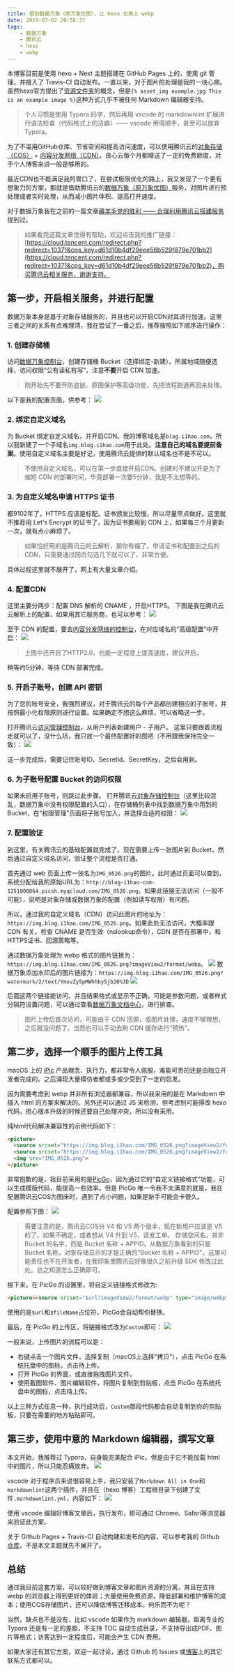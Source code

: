 ```yaml
---
title: 借助数据万象（原万象优图），让 hexo 也用上 webp
date: 2019-07-02 20:58:37
tags:
    - 数据万象
    - 腾讯云
    - hexo
    - webp
---
```


本博客目前是使用 hexo + Next 主题搭建在 GitHub Pages 上的，使用 git 管理，并接入了 Travis-CI 自动发布。一直以来，对于图片的处理是我的一块心病。虽然hexo官方提出了[资源文件夹](https://hexo.io/zh-cn/docs/asset-folders.html)的概念，但是`{% asset_img example.jpg This is an example image %}`这种方式几乎不被任何 Markdown 编辑器支持。

>个人习惯是使用 Typora 码字，然后再用 vscode 的 markdownlint 扩展进行语法检查（代码格式上的洁癖）—— vscode 用得顺手，甚至可以放弃 Typora。

为了不滥用GitHub仓库、节省空间和提高访问速度，可以使用腾讯云的[对象存储（COS）](https://cloud.tencent.com/redirect.php?redirect=10644&cps_key=d61d10b4df29eee56b529f879e701bb2) + [内容分发网络（CDN）](https://cloud.tencent.com/redirect.php?redirect=10502&cps_key=d61d10b4df29eee56b529f879e701bb2)。良心云每个月都赠送了一定的免费额度，对于个人博客来讲一般是够用的。

最近CDN也不能满足我的胃口了，在尝试极限优化的路上，我又发现了一个更有想象力的方案，那就是借助腾讯云的[数据万象（原万象优图）](https://cloud.tencent.com/redirect.php?redirect=10371&cps_key=d61d10b4df29eee56b529f879e701bb2)服务，对图片进行预处理或者实时处理，从而减小图片体积、提高打开速度。

对于数据万象我在之前的一篇文章[薅羊毛党的胜利 —— 合理利用腾讯云搭建服务
](https://blog.i1hao.com/2018/06/29/qcloud-free/)提到过。

>如果看完这篇文章觉得有帮助，欢迎点击我的推广链接：[https://cloud.tencent.com/redirect.php?redirect=10371&cps_key=d61d10b4df29eee56b529f879e701bb2](https://cloud.tencent.com/redirect.php?redirect=10371&cps_key=d61d10b4df29eee56b529f879e701bb2)，购买腾讯云相关服务，谢谢支持。

## 第一步，开启相关服务，并进行配置

数据万象本身是基于对象存储服务的，并且也可以开启CDN对其进行加速。这里三者之间的关系有点难理清，我在尝试了一番之后，推荐按照如下顺序进行操作：

### 1. 创建存储桶

访问[数据万象控制台](https://console.cloud.tencent.com/ci/bucket)，创建存储桶 Bucket（选择绑定-新建）。所属地域随便选择，访问权限“公有读私有写”，注意**不要**开启 CDN 加速。

> 刚开始先不要开防盗链、原图保护等高级功能，先把流程跑通再回来处理。

以下是我的配置页面，供参考：
<picture><source srcset="https://img.blog.i1hao.com/20190702221156.png?imageView2/format/webp" type="image/webp"><source srcset="https://img.blog.i1hao.com/20190702221156.png?imageView2/format/png" type="image/png"><img src="20190702221156"></picture>

### 2. 绑定自定义域名

为 Bucket 绑定自定义域名，并开启CDN。我的博客域名是`blog.i1hao.com`，所以我新建了一个子域名`img.blog.i1hao.com`用于此处。**注意自己的域名要提前备案**。使用自定义域名主要是好记，使用腾讯云提供的默认域名也不是不可以。

> 不使用自定义域名，可以在第一步直接开启CDN。创建时不建议开是为了缩短 CDN 的部署时间，毕竟部署一次要5分钟，我是不太想等的。

### 3. 为自定义域名申请 HTTPS 证书

都9102年了，HTTPS 应该是标配。证书颁发比较慢，所以尽量早点做好。这里就不推荐用 Let's Encrypt 的证书了，因为证书要用到 CDN 上，如果每三个月更新一次，就有点小麻烦了。
> 如果恰好用的是腾讯云的云解析，那你有福了。申请证书和配置到之后的CDN，只需要通过网页勾选几下就可以了，非常方便。

具体过程这里就不展开了，网上有大量文章介绍。

### 4. 配置CDN

这里主要分两步：配置 DNS 解析的 CNAME ，开启HTTPS。
下图是我在腾讯云云解析上的配置，如果用其它服务商，也可以参考：
<picture><source srcset="https://img.blog.i1hao.com/20190702221642.png?imageView2/format/webp" type="image/webp"><source srcset="https://img.blog.i1hao.com/20190702221642.png?imageView2/format/png" type="image/png"><img src="20190702221642"></picture>

至于 CDN 的配置，要去[内容分发网络的控制台](https://console.cloud.tencent.com/cdn)，在对应域名的“高级配置”中开启：
<picture><source srcset="https://img.blog.i1hao.com/cdn_console.png?imageView2/format/webp" type="image/webp"><source srcset="https://img.blog.i1hao.com/cdn_console.png?imageView2/format/png" type="image/png"><img src="cdn_console"></picture>
> 上图中还开启了HTTP2.0，也能一定程度上提高速度，建议开启。

稍等约5分钟，等待 CDN 部署完成。

### 5. 开启子账号，创建 API 密钥

为了您的账号安全，我强烈建议，对于腾讯云的每个产品都创建相应的子账号，并按照最小化权限原则进行设置。如果确定不想这么麻烦，可以省略这一步。

打开腾讯云[访问管理控制台](https://console.cloud.tencent.com/cam/overview)，从用户列表新建用户 - 子用户。
这里只要跟着流程走就可以了，没什么坑，我只放一个最终配置好的图吧（不用跟我保持完全一致）：
<picture><source srcset="https://img.blog.i1hao.com/20190702222910.png?imageView2/format/webp" type="image/webp"><source srcset="https://img.blog.i1hao.com/20190702222910.png?imageView2/format/png" type="image/png"><img src="20190702222910"></picture>

这一步完成后，需要记住账号ID、SecretId、SecretKey，之后会用到。

### 6. 为子账号配置 Bucket 的访问权限

如果未启用子账号，则跳过此步骤。
打开腾讯云[对象存储控制台](https://console.cloud.tencent.com/cos5)（这里比较混乱，数据万象中没有权限配置的入口），在存储桶列表中找到数据万象中用到的 Bucket，在“权限管理”页面将子账号加入，并选择合适的权限：
<picture><source srcset="https://img.blog.i1hao.com/20190702223537.png?imageView2/format/webp" type="image/webp"><source srcset="https://img.blog.i1hao.com/20190702223537.png?imageView2/format/png" type="image/png"><img src="20190702223537"></picture>

### 7. 配置验证

到这里，有关腾讯云的基础配置就完成了。现在需要上传一张图片到 Bucket，然后通过自定义域名访问，验证整个流程是否打通。

首先通过 web 页面上传一张名为`IMG_0526.png`的图片。此时通过页面可以查到，系统分配给我的原始URL为：`http://blog-i1hao-com-1251008864.picsh.myqcloud.com/IMG_0526.png`。如果此链接无法访问（一般不可能），说明是对象存储或数据万象的配置（例如读写权限）有问题。

所以，通过我的自定义域名（CDN）访问此图片的地址为：`https://img.blog.i1hao.com/IMG_0526.png`。如果此处无法访问，大概率跟 CDN 有关。检查 CNAME 是否生效（nslookup命令），CDN 是否在部署中，和 HTTPS证书、回源策略等。

通过数据万象处理为 webp 格式的图片链接为：`https://img.blog.i1hao.com/IMG_0526.png?imageView2/format/webp`。
<picture><source srcset="https://img.blog.i1hao.com/20190702224558.png?imageView2/format/webp" type="image/webp"><source srcset="https://img.blog.i1hao.com/20190702224558.png?imageView2/format/png" type="image/png"><img src="20190702224558"></picture>
数据万象添加水印后的图片链接为：`https://img.blog.i1hao.com/IMG_0526.png?watermark/2/text/YmxvZy5pMWhhby5jb20%3D`
<picture><source srcset="https://img.blog.i1hao.com/20190702225242.png?imageView2/format/webp" type="image/webp"><source srcset="https://img.blog.i1hao.com/20190702225242.png?imageView2/format/png" type="image/png"><img src="20190702225242"></picture>

后面这两个链接能访问，并且结果格式或显示不正确，可能是参数问题，或者样式分隔符设置问题，可以通过查看[数据万象文档中心](https://cloud.tencent.com/document/product/460/6929)，进行排查。

> 图片上传后首次访问，可能由于 CDN 回源，或图片处理，速度不够理想，之后就没问题了。当然也可以手动去刷 CDN 缓存进行“预热”。

## 第二步，选择一个顺手的图片上传工具

macOS 上的 [iPic](https://apps.apple.com/cn/app/ipic-markdown-%E5%9B%BE%E5%BA%8A-%E6%96%87%E4%BB%B6%E4%B8%8A%E4%BC%A0%E5%B7%A5%E5%85%B7/id1101244278?mt=12) 产品理念、执行力，都非常令人佩服，难能可贵的还是由独立开发者完成的。之后涌现大量模仿者都或多或少受到了一定的启发。

因为需要考虑到 webp 并非所有浏览器都兼容，所以我采用的是在 Markdown 中插入 html 的方案来解决的。另外还可以通过 JS 来检测，但考虑到可能得改 hexo 代码，担心版本升级的时候还要自己处理冲突，所以没有采用。

纯html代码解决兼容性的示例代码如下：

```html
<picture>
  <source srcset="https://img.blog.i1hao.com/IMG_0526.png?imageView2/format/webp" type="image/webp">
  <source srcset="https://img.blog.i1hao.com/IMG_0526.png?imageView2/format/png" type="image/png">
  <img src="IMG_0526.png">
</picture>
```

非常抱歉的是，我目前采用的是[PicGo](https://github.com/Molunerfinn/PicGo)，因为通过它的“自定义链接格式”功能，可以生成模版代码，能提高一些效率。但是 PicGo 唯一令我不太满意的就是，我在配置腾讯云COS为图床时，遇到了点小问题，如果是新手可能会卡很久。

配置参照下图：
<picture><source srcset="https://img.blog.i1hao.com/20190702233755.png?imageView2/format/webp" type="image/webp"><source srcset="https://img.blog.i1hao.com/20190702233755.png?imageView2/format/png" type="image/png"><img src="20190702233755"></picture>

> 需要注意的是，腾讯云COS分 V4 和 V5 两个版本，现在新用户应该是 V5 的了。如果不确定，或者想从 V4 升到 V5，请发工单。
> 存储空间名，并非 Bucket 的名字，而是 Bucket 名称 + APPID。从数据万象看到的只是 Bucket 名称，对象存储显示的才是正确的“Bucket 名称 + APPID”。这里可能责任也不在开发者，在我印象里腾讯云好像很久之前升级 SDK 修改过此处。总之知道怎么正确即可。

接下来，在 PicGo 的设置里，将自定义链接格式修改为:

```html
<picture><source srcset="$url?imageView2/format/webp" type="image/webp"><source srcset="$url?imageView2/format/png" type="image/png"><img src="$fileName"></picture>
```

使用的是`$url`和`$fileName`占位符，PicGo会自动帮你替换。

最后，在 PicGo 的上传区，将链接格式改为`Custom`即可：
<picture><source srcset="https://img.blog.i1hao.com/20190702234727.png?imageView2/format/webp" type="image/webp"><source srcset="https://img.blog.i1hao.com/20190702234727.png?imageView2/format/png" type="image/png"><img src="20190702234727"></picture>

一般来说，上传图片的流程可以是：

- 右键点击一个图片文件，选择复制（macOS上选择"拷贝"），点击 PicGo 在系统托盘中的图标，点击待上传。
- 打开 PicGo 的界面，或直接拖拽图片文件。
- 使用截图软件、图片编辑软件，将图片复制到剪贴板，点击 PicGo 在系统托盘中的图标，点击待上传。

以上三种方式任意一种，执行成功后，`Custom`那段代码都会自动复制到你的剪贴板，只要在需要的地方粘贴即可。

## 第三步，使用中意的 Markdown 编辑器，撰写文章

本文开始，我推荐过 Typora，自身能完美配合 iPic。但是由于它不能加载 html 中的图片，所以只能忍痛放弃。
<picture><source srcset="https://img.blog.i1hao.com/20190702235553.png?imageView2/format/webp" type="image/webp"><source srcset="https://img.blog.i1hao.com/20190702235553.png?imageView2/format/png" type="image/png"><img src="20190702235553"></picture>

vscode 对于程序员来说很容易上手，我只安装了`Markdown All in One`和`markdownlint`这两个插件，并且在（hexo 博客）工程根目录下创建了文件`.markdownlint.yml`，内容如下：
<picture><source srcset="https://img.blog.i1hao.com/20190703000042.png?imageView2/format/webp" type="image/webp"><source srcset="https://img.blog.i1hao.com/20190703000042.png?imageView2/format/png" type="image/png"><img src="20190703000042"></picture>

使用 vscode 编辑好博客文章后，执行发布，即可通过 Chrome、Safari等浏览器来验证此方案。

关于 Github Pages + Travis-CI 自动构建和发布的内容，可以参考我的 Github [仓库](https://github.com/edsion1107/blog.i1hao.com/tree/master)，不是本文主题就先不展开了。

## 总结

通过我目前这套方案，可以较好做到博客文章和图片资源的分离，并且在支持 webp 的浏览器上得到更好的体验；大量使用免费资源，降低部署和维护博客的成本；使用COS存储图片，还可以降低博客迁移成本。何乐而不为呢？

当然，缺点也不是没有，比如 vscode 如果作为 markdown 编辑器，距离专业的 Typora 还是有一定的差距，不支持 TOC 自动生成目录，不支持导出成PDF、图片等格式；访客达到一定程度后，可能会产生 CDN 费用。

如果大家还有其它方案，欢迎一起讨论，通过 Github 的 Issues 或[博客](https://blog.i1hao.com)上的其它联系方式都可以。
